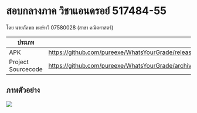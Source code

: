 # สอบกลางภาค วิชาแอนดรอย์ 517484-55

โดย นายภัคพล พงษ์ทวี 07580028 (สาขา คณิตศาสตร์)

| ประเภท | ดาวน์โหลด |
| --- | --- |
| APK |https://github.com/pureexe/WhatsYourGrade/releases/download/v1.0.0/07580028_WhatsYourGrade_unsigned.apk|
| Project Sourcecode | https://github.com/pureexe/WhatsYourGrade/archive/v1.0.0.zip |

## ภาพตัวอย่าง
![](https://i.imgur.com/2ugvXmM.png)